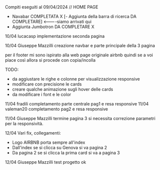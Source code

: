 Compiti eseguiti al 09/04/2024 
// HOME PAGE
- Navabar COMPLETATA X
[- Aggiunta della barra di ricerca DA COMPLETARE] <----siamo arrivati qui
- Aggiunta Jumbotron DA COMPLETARE X


10/04 lucacasp
implementazione seconda pagina 

10/04 Giuseppe Mazzilli
creazione navbar e parte principale della 3 pagina


per il footer mi sono ispirato alla web page originale airbnb quindi se a voi piace così allora si procede con copia/incolla 

TODO: 
- da aggiustare le righe e colonne per visualizzazione responsive 
- modificare con precisione le cards 
- creare qualche animazione sugli hover delle cards
- da modificare i font e le color

11/04 fradili
completamento parte centrale pag1 e resa responsive
11/04 valeman20
completamento pag2 e resa responsive

11/04 Giuseppe Mazzilli
termine pagina 3 si necessita correzione parametri per la responsività.


12/04
Vari fix, collegamenti:
- Logo AIRBNB porta sempre all'index
- Dall'index se si clicca su Genova si va pagina 2
- Da pagina 2 se si clicca la prima card si va a pagina 3
  
12/04 Giuseppe Mazzilli
test progetto ok


